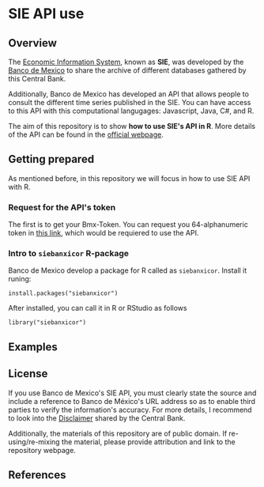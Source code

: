 # SIE API use

## Overview

The [Economic Information System](https://www.banxico.org.mx/SieInternet/), known as __SIE__, was developed by the [Banco de Mexico](https://www.banxico.org.mx/indexen.html) to share the archive of different databases gathered by this Central Bank.  

Additionally, Banco de Mexico has developed an API that allows people to consult the different time series published in the SIE. You can have access to this API with this computational langugages: Javascript, Java, C#, and R. 

The aim of this repository is to show __how to use SIE's API in R__. More details of the API can be found in the [official webpage](https://www.banxico.org.mx/SieAPIRest/service/v1/?locale=en).

## Getting prepared
As mentioned before, in this repository we will focus in how to use SIE API with R.

### Request for the API's token
The first is to get your Bmx-Token. You can request you 64-alphanumeric token in [this link](https://www.banxico.org.mx/SieAPIRest/service/v1/token), which would be requiered to use the API.

### Intro to `siebanxicor` R-package

Banco de Mexico develop a package for R called as `siebanxicor`. Install it runing:
```{r}
install.packages("siebanxicor")
```

After installed, you can call it in R or RStudio as follows
```{r}
library("siebanxicor")
```

## Examples



## License
If you use Banco de Mexico's SIE API, you must clearly state the source and include a reference to Banco de México's URL address so as to enable third parties to verify the information's accuracy. For more details, I recommend to look into the [Disclaimer](https://www.banxico.org.mx/footer-en/disclaimer-usage-policies-ban.html) shared by the Central Bank.

Additionally, the materials of this repository are of public domain. If re-using/re-mixing the material, please provide attribution and link to the repository webpage.

## References


